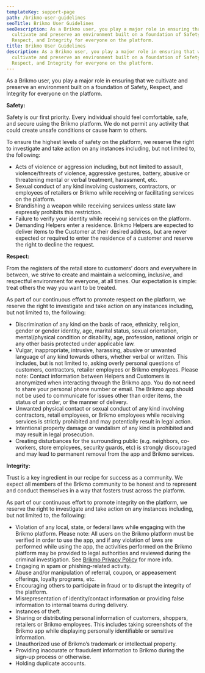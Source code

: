```yaml
---
templateKey: support-page
path: /brikmo-user-guidelines
seoTitle: Brikmo User Guidelines
seoDescription: As a Brikmo user, you play a major role in ensuring that we
  cultivate and preserve an environment built on a foundation of Safety,
  Respect, and Integrity for everyone on the platform.
title: Brikmo User Guidelines
description: As a Brikmo user, you play a major role in ensuring that we
  cultivate and preserve an environment built on a foundation of Safety,
  Respect, and Integrity for everyone on the platform.
---
```

As a Brikmo user, you play a major role in ensuring that we cultivate and preserve an environment built on a foundation of Safety, Respect, and Integrity for everyone on the platform.

**Safety:** 

Safety is our first priority. Every individual should feel comfortable, safe, and secure using the Brikmo platform. We do not permit any activity that could create unsafe conditions or cause harm to others.

To ensure the highest levels of safety on the platform, we reserve the right to investigate and take action on any instances including, but not limited to, the following:

* Acts of violence or aggression including, but not limited to assault, violence/threats of violence, aggressive gestures, battery, abusive or threatening mental or verbal treatment, harassment, etc.
* Sexual conduct of any kind involving customers, contractors, or employees of retailers or Brikmo while receiving or facilitating services on the platform.
* Brandishing a weapon while receiving services unless state law expressly prohibits this restriction.
* Failure to verify your identity while receiving services on the platform.
* Demanding Helpers enter a residence. Brikmo Helpers are expected to deliver items to the Customer at their desired address, but are never expected or required to enter the residence of a customer and reserve the right to decline the request.

**Respect:** 

From the registers of the retail store to customers’ doors and everywhere in between, we strive to create and maintain a welcoming, inclusive, and respectful environment for everyone, at all times. Our expectation is simple: treat others the way you want to be treated.

As part of our continuous effort to promote respect on the platform, we reserve the right to investigate and take action on any instances including, but not limited to, the following:

* Discrimination of any kind on the basis of race, ethnicity, religion, gender or gender identity, age, marital status, sexual orientation, mental/physical condition or disability, age, profession, national origin or any other basis protected under applicable law.
* Vulgar, inappropriate, intrusive, harassing, abusive or unwanted language of any kind towards others, whether verbal or written. This includes, but is not limited to, asking overly personal questions of customers, contractors, retailer employees or Brikmo employees. Please note: Contact information between Helpers and Customers is anonymized when interacting through the Brikmo app. You do not need to share your personal phone number or email. The Brikmo app should not be used to communicate for issues other than order items, the status of an order, or the manner of delivery.
* Unwanted physical contact or sexual conduct of any kind involving contractors, retail employees, or Brikmo employees while receiving services is strictly prohibited and may potentially result in legal action.
* Intentional property damage or vandalism of any kind is prohibited and may result in legal prosecution.
* Creating disturbances for the surrounding public (e.g. neighbors, co-workers, store employees, security guards, etc) is strongly discouraged and may lead to permanent removal from the app and Brikmo services.

**Integrity:** 

Trust is a key ingredient in our recipe for success as a community. We expect all members of the Brikmo community to be honest and to represent and conduct themselves in a way that fosters trust across the platform.

As part of our continuous effort to promote integrity on the platform, we reserve the right to investigate and take action on any instances including, but not limited to, the following:

* Violation of any local, state, or federal laws while engaging with the Brikmo platform. Please note: All users on the Brikmo platform must be verified in order to use the app, and if any violation of laws are performed while using the app, the activities performed on the Brikmo platform may be provided to legal authorities and reviewed during the criminal investigation. See [Brikmo Privacy Policy](https://www.brikmo.co/privacy-policy) for more info.
* Engaging in spam or phishing-related activity.
* Abuse and/or manipulation of referral, coupon, or appeasement offerings, loyalty programs, etc.
* Encouraging others to participate in fraud or to disrupt the integrity of the platform.
* Misrepresentation of identity/contact information or providing false information to internal teams during delivery.
* Instances of theft.
* Sharing or distributing personal information of customers, shoppers, retailers or Brikmo employees. This includes taking screenshots of the Brikmo app while displaying personally identifiable or sensitive information.
* Unauthorized use of Brikmo’s trademark or intellectual property.
* Providing inaccurate or fraudulent information to Brikmo during the sign-up process or otherwise.
* Holding duplicate accounts.
